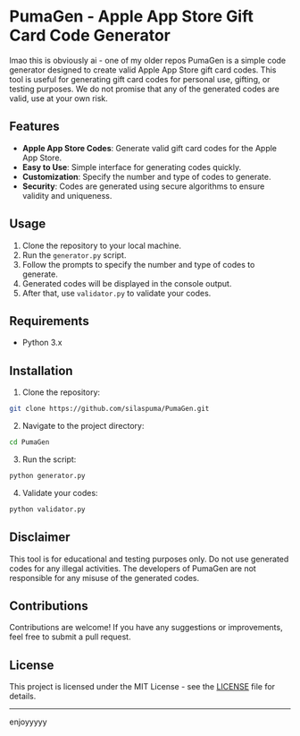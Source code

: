 # PumaGen - Apple App Store Gift Card Code Generator

lmao this is obviously ai - one of my older repos
PumaGen is a simple code generator designed to create valid Apple App Store gift card codes. This tool is useful for generating gift card codes for personal use, gifting, or testing purposes.
We do not promise that any of the generated codes are valid, use at your own risk.

## Features

- **Apple App Store Codes**: Generate valid gift card codes for the Apple App Store.
- **Easy to Use**: Simple interface for generating codes quickly.
- **Customization**: Specify the number and type of codes to generate.
- **Security**: Codes are generated using secure algorithms to ensure validity and uniqueness.

## Usage

1. Clone the repository to your local machine.
2. Run the `generator.py` script.
3. Follow the prompts to specify the number and type of codes to generate.
4. Generated codes will be displayed in the console output.
5. After that, use `validator.py` to validate your codes.

## Requirements

- Python 3.x

## Installation

1. Clone the repository:

```bash
git clone https://github.com/silaspuma/PumaGen.git
```

2. Navigate to the project directory:

```bash
cd PumaGen
```

3. Run the script:

```bash
python generator.py
```

4. Validate your codes:

```bash
python validator.py
```

## Disclaimer

This tool is for educational and testing purposes only. Do not use generated codes for any illegal activities. The developers of PumaGen are not responsible for any misuse of the generated codes.

## Contributions

Contributions are welcome! If you have any suggestions or improvements, feel free to submit a pull request.

## License

This project is licensed under the MIT License - see the [LICENSE](LICENSE) file for details.

---
enjoyyyyy
